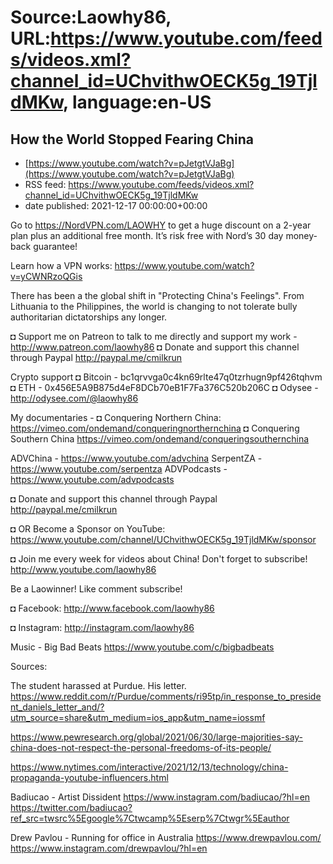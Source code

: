 # Source:Laowhy86, URL:https://www.youtube.com/feeds/videos.xml?channel_id=UChvithwOECK5g_19TjldMKw, language:en-US

## How the World Stopped Fearing China
 - [https://www.youtube.com/watch?v=pJetgtVJaBg](https://www.youtube.com/watch?v=pJetgtVJaBg)
 - RSS feed: https://www.youtube.com/feeds/videos.xml?channel_id=UChvithwOECK5g_19TjldMKw
 - date published: 2021-12-17 00:00:00+00:00

Go to https://NordVPN.com/LAOWHY to get a huge discount on a 2-year plan plus an additional free month. It’s risk free with Nord’s 30 day money-back guarantee!



Learn how a VPN works: https://www.youtube.com/watch?v=yCWNRzoQGis

There has been a the global shift in "Protecting China's Feelings". From Lithuania to the Philippines, the world is changing to not tolerate bully authoritarian dictatorships any longer. 

◘ Support me on Patreon to talk to me directly and support my work - http://www.patreon.com/laowhy86
◘ Donate and support this channel through Paypal http://paypal.me/cmilkrun

Crypto support 
◘ Bitcoin - bc1qrvvga0c4kn69rlte47q0tzrhugn9pf426tqhvm
◘ ETH -  0x456E5A9B875d4eF8DCb70eB1F7Fa376C520b206C
◘ Odysee - http://odysee.com/@laowhy86

My documentaries - 
◘ Conquering Northern China:
https://vimeo.com/ondemand/conqueringnorthernchina
◘ Conquering Southern China
https://vimeo.com/ondemand/conqueringsouthernchina

ADVChina - https://www.youtube.com/advchina
SerpentZA - https://www.youtube.com/serpentza
ADVPodcasts - https://www.youtube.com/advpodcasts

◘ Donate and support this channel through Paypal http://paypal.me/cmilkrun

◘ OR Become a Sponsor on YouTube:
https://www.youtube.com/channel/UChvithwOECK5g_19TjldMKw/sponsor

◘ Join me every week for videos about China! Don't forget to subscribe!
http://www.youtube.com/laowhy86

Be a Laowinner!
Like comment subscribe!

◘ Facebook:
http://www.facebook.com/laowhy86

◘ Instagram: 
http://instagram.com/laowhy86

Music -
Big Bad Beats
https://www.youtube.com/c/bigbadbeats

Sources:

The student harassed at Purdue. His letter.
https://www.reddit.com/r/Purdue/comments/ri95tp/in_response_to_president_daniels_letter_and/?utm_source=share&utm_medium=ios_app&utm_name=iossmf

https://www.pewresearch.org/global/2021/06/30/large-majorities-say-china-does-not-respect-the-personal-freedoms-of-its-people/

https://www.nytimes.com/interactive/2021/12/13/technology/china-propaganda-youtube-influencers.html

Badiucao - Artist Dissident 
https://www.instagram.com/badiucao/?hl=en
https://twitter.com/badiucao?ref_src=twsrc%5Egoogle%7Ctwcamp%5Eserp%7Ctwgr%5Eauthor

Drew Pavlou - Running for office in Australia
https://www.drewpavlou.com/
https://www.instagram.com/drewpavlou/?hl=en

